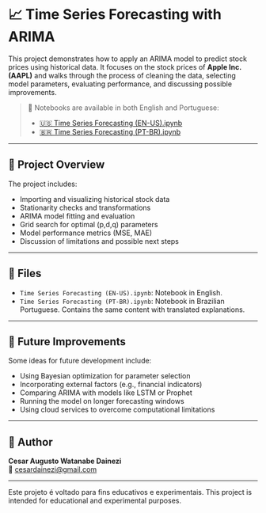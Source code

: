 # 📈 Time Series Forecasting with ARIMA

This project demonstrates how to apply an ARIMA model to predict stock prices using historical data. It focuses on the stock prices of **Apple Inc. (AAPL)** and walks through the process of cleaning the data, selecting model parameters, evaluating performance, and discussing possible improvements.

> 🔗 Notebooks are available in both English and Portuguese:
> - [🇺🇸 Time Series Forecasting (EN-US).ipynb](./Time%20Series%20Forecasting%20(EN-US).ipynb)
> - [🇧🇷 Time Series Forecasting (PT-BR).ipynb](./Time%20Series%20Forecasting%20(PT-BR).ipynb)

---

## 🧠 Project Overview

The project includes:
- Importing and visualizing historical stock data
- Stationarity checks and transformations
- ARIMA model fitting and evaluation
- Grid search for optimal (p,d,q) parameters
- Model performance metrics (MSE, MAE)
- Discussion of limitations and possible next steps

---

## 📂 Files

- `Time Series Forecasting (EN-US).ipynb`: Notebook in English.
- `Time Series Forecasting (PT-BR).ipynb`: Notebook in Brazilian Portuguese. Contains the same content with translated explanations.

---

## 🚀 Future Improvements

Some ideas for future development include:
- Using Bayesian optimization for parameter selection
- Incorporating external factors (e.g., financial indicators)
- Comparing ARIMA with models like LSTM or Prophet
- Running the model on longer forecasting windows
- Using cloud services to overcome computational limitations

---

## 👤 Author

**Cesar Augusto Watanabe Dainezi**  
📧 cesardainezi@gmail.com

---

Este projeto é voltado para fins educativos e experimentais. 
This project is intended for educational and experimental purposes.
